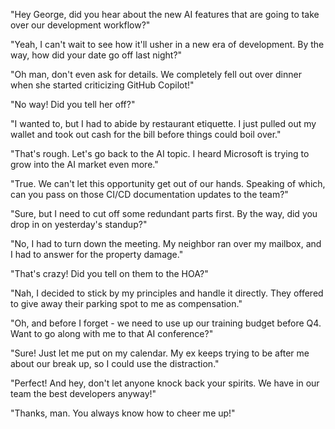 "Hey George, did you hear about the new AI features that are going to take over our development workflow?"

"Yeah, I can't wait to see how it'll usher in a new era of development. By the way, how did your date go off last night?"

"Oh man, don't even ask for details. We completely fell out over dinner when she started criticizing GitHub Copilot!"

"No way! Did you tell her off?"

"I wanted to, but I had to abide by restaurant etiquette. I just pulled out my wallet and took out cash for the bill before things could boil over."

"That's rough. Let's go back to the AI topic. I heard Microsoft is trying to grow into the AI market even more."

"True. We can't let this opportunity get out of our hands. Speaking of which, can you pass on those CI/CD documentation updates to the team?"

"Sure, but I need to cut off some redundant parts first. By the way, did you drop in on yesterday's standup?"

"No, I had to turn down the meeting. My neighbor ran over my mailbox, and I had to answer for the property damage."

"That's crazy! Did you tell on them to the HOA?"

"Nah, I decided to stick by my principles and handle it directly. They offered to give away their parking spot to me as compensation."

"Oh, and before I forget - we need to use up our training budget before Q4. Want to go along with me to that AI conference?"

"Sure! Just let me put on my calendar. My ex keeps trying to be after me about our break up, so I could use the distraction."

"Perfect! And hey, don't let anyone knock back your spirits. We have in our team the best developers anyway!"

"Thanks, man. You always know how to cheer me up!"